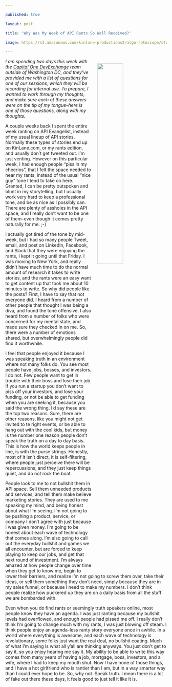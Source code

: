 ---
published: true
layout: post
title: 'Why Was My Week of API Rants So Well Received?'
image: https://s3.amazonaws.com/kinlane-productions2/algo-rotoscope/stories/36349140070_d5ec39cb34_z.jpg
---

<p><img src="https://s3.amazonaws.com/kinlane-productions2/algo-rotoscope/stories/36349140070_d5ec39cb34_z.jpg" align="right" width="40%" style="padding: 15px;" />
<p><em>I am spending two days this week with the <a href="https://developer.capitalone.com/">Capital One DevExchange</a> team outside of Washington DC, and they’ve provided me with a list of questions for one of our sessions, which they will be recording for internal use. To prepare, I wanted to work through my thoughts, and make sure each of these answers were on the tip of my tongue–here is one of those questions, along with my thoughts.</em>

<p>A couple weeks back I spent the entire week ranting on API Evangelist, instead of my usual lineup of API stories. Normally these types of stories end up on KinLane.com, or my rants edition, and usually don’t get tweeted out. I’m just venting. However on this particular week, I had enough people “piss in my cheerios”, that I felt the space needed to hear my rants, instead of the usual “nice guy” tone I tend to take on here. Granted, I can be pretty outspoken and blunt in my storytelling, but I usually work very hard to keep a professional tone, and be as nice as I possibly can. There are plenty of assholes in the API space, and I really don’t want to be one of them–even though it comes pretty naturally for me. ;-)

<p>I actually got tired of the tone by mid-week, but I had so many people Tweet, email, and post on LinkedIn, Facebook, and Slack that they were enjoying the rants, I kept it going until that Friday. I was moving to New York, and really didn’t have much time to do the normal amount of research it takes to write stories, and the rants were an easy want to get content up that took me about 10 minutes to write. So why did people like the posts? First, I have to say that not everyone did. I heard from a number of other people that thought I was being a diva, and found the tone offensive. I also heard from a number of folks who were concerned for my mental state, and made sure they checked in on me. So, there were a number of emotions shared, but overwhelmingly people did find it worthwhile.

<p>I feel that people enjoyed it because I was speaking truth in an environment where not many folks do. You see most people have jobs, bosses, and investors. I do not. Few people want to get in trouble with their boss and lose their job. If you run a startup you don’t want to piss off your investors, and lose your funding, or not be able to get funding when you are seeking it, because you said the wrong thing. I’d say these are the top two reasons. Sure, there are other reasons, like you might not get invited to te right events, or be able to hang out with the cool kids, but money is the number one reason people don’t speak the truth on a day to day basis. This is how the world keeps people in line, is with the purse strings. Honestly, most of it isn’t direct, it is self-filtering, where people just perceive there will be repercussions, and they just keep things quiet, and do not rock the boat.

<p>People look to me to not bullshit them in API space. Sell them unneeded products and services, and tell them make believe marketing stories. They are used to me speaking my mind, and being honest about what I’m seeing. I’m not going to be pushing a product, service, or company I don’t agree with just because I was given money. I’m going to be honest about each wave of technology that comes along. I’m also going to call out the everyday bullshit and games we all encounter, but are forced to keep playing to keep our jobs, and get that next round of investment. I’m always amazed at how people change over time when they get to know me, begin to lower their barriers, and realize I’m not going to screw them over, take their ideas, or sell them something they don’t need, simply because they are in my sales funnel, or because I need to make my numbers. I don’t think people realize how puckered up they are on a daily basis from all the stuff we are bombarded with.

<p>Even when you do find rants or seemingly truth speakers online, most people know they have an agenda. I was just ranting because my bullshit levels had overflowed, and enough people had pissed me off. I really don’t think I’m going to change much with my rants, I was just blowing off steam. I think people enjoy an agenda-less ranty story everyone once in awhile. In a world where everything is awesome, and each wave of technology is revolutionary, some folks just want the real deal, no bullshit coating. Much of what I’m saying is what all y’all are thinking anyways. You just don’t get to say it, so you enjoy hearing me say it. My ability to be able to write this way comes from many years of having a job, mortgage, boss, investors, and a wife, where I had to keep my mouth shut. Now I have none of those things, and I have a hot girlfriend who is rantier than I am, but in a way smarter way than I could ever hope to be. So, why not. Speak truth. I mean there is a lot of fake out there these days, it feels good to just tell it like it is.


